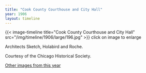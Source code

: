 ```yaml
---
title: "Cook County Courthouse and City Hall"
year: 1906
layout: timeline
---
```


{{< image-timeline title="Cook County Courthouse and City Hall" src="/img/timeline/1906/large/196.jpg" >}}
click on image to enlarge

Architects Sketch, Holabird and Roche. 

Courtesy of the Chicago Historical Society.  

[Other images from this year](/historical/timeline/1906)